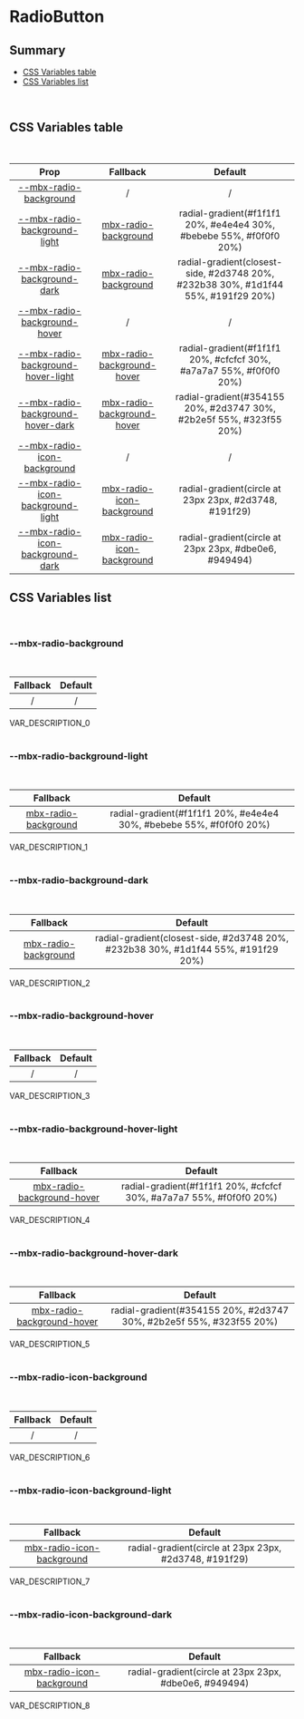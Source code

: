 # RadioButton

## Summary

- [CSS Variables table](#css-variables-table)
- [CSS Variables list](#css-variables-list)

<br>

## CSS Variables table

<br>

| <div style='text-align:center;margin:auto;'>Prop</div>                                                                    | <div style='text-align:center;margin:auto;'>Fallback</div>                                                  | <div style='text-align:center;margin:auto;'>Default</div>                                                                           |
| ------------------------------------------------------------------------------------------------------------------------- | ----------------------------------------------------------------------------------------------------------- | ----------------------------------------------------------------------------------------------------------------------------------- |
| <div style='text-align:center;margin:auto;'>[--mbx-radio-background](#mbx-radio-background)</div>                         | <div style='text-align:center;margin:auto;'>/</div>                                                         | <div style='text-align:center;margin:auto;'>/</div>                                                                                 |
| <div style='text-align:center;margin:auto;'>[--mbx-radio-background-light](#mbx-radio-background-light)</div>             | <div style='text-align:center;margin:auto;'>[mbx-radio-background](#mbx-radio-background)</div>             | <div style='text-align:center;margin:auto;'>radial-gradient(#f1f1f1 20%, #e4e4e4 30%, #bebebe 55%, #f0f0f0 20%)</div>               |
| <div style='text-align:center;margin:auto;'>[--mbx-radio-background-dark](#mbx-radio-background-dark)</div>               | <div style='text-align:center;margin:auto;'>[mbx-radio-background](#mbx-radio-background)</div>             | <div style='text-align:center;margin:auto;'>radial-gradient(closest-side, #2d3748 20%, #232b38 30%, #1d1f44 55%, #191f29 20%)</div> |
| <div style='text-align:center;margin:auto;'>[--mbx-radio-background-hover](#mbx-radio-background-hover)</div>             | <div style='text-align:center;margin:auto;'>/</div>                                                         | <div style='text-align:center;margin:auto;'>/</div>                                                                                 |
| <div style='text-align:center;margin:auto;'>[--mbx-radio-background-hover-light](#mbx-radio-background-hover-light)</div> | <div style='text-align:center;margin:auto;'>[mbx-radio-background-hover](#mbx-radio-background-hover)</div> | <div style='text-align:center;margin:auto;'>radial-gradient(#f1f1f1 20%, #cfcfcf 30%, #a7a7a7 55%, #f0f0f0 20%)</div>               |
| <div style='text-align:center;margin:auto;'>[--mbx-radio-background-hover-dark](#mbx-radio-background-hover-dark)</div>   | <div style='text-align:center;margin:auto;'>[mbx-radio-background-hover](#mbx-radio-background-hover)</div> | <div style='text-align:center;margin:auto;'>radial-gradient(#354155 20%, #2d3747 30%, #2b2e5f 55%, #323f55 20%)</div>               |
| <div style='text-align:center;margin:auto;'>[--mbx-radio-icon-background](#mbx-radio-icon-background)</div>               | <div style='text-align:center;margin:auto;'>/</div>                                                         | <div style='text-align:center;margin:auto;'>/</div>                                                                                 |
| <div style='text-align:center;margin:auto;'>[--mbx-radio-icon-background-light](#mbx-radio-icon-background-light)</div>   | <div style='text-align:center;margin:auto;'>[mbx-radio-icon-background](#mbx-radio-icon-background)</div>   | <div style='text-align:center;margin:auto;'>radial-gradient(circle at 23px 23px, #2d3748, #191f29)</div>                            |
| <div style='text-align:center;margin:auto;'>[--mbx-radio-icon-background-dark](#mbx-radio-icon-background-dark)</div>     | <div style='text-align:center;margin:auto;'>[mbx-radio-icon-background](#mbx-radio-icon-background)</div>   | <div style='text-align:center;margin:auto;'>radial-gradient(circle at 23px 23px, #dbe0e6, #949494)</div>                            |

## CSS Variables list

<br>

### --mbx-radio-background

<br>

| <div style='text-align:center;margin:auto;'>Fallback</div> | <div style='text-align:center;margin:auto;'>Default</div> |
| ---------------------------------------------------------- | --------------------------------------------------------- |
| <div style='text-align:center;margin:auto;'>/</div>        | <div style='text-align:center;margin:auto;'>/</div>       |

VAR_DESCRIPTION_0<br><br>

### --mbx-radio-background-light

<br>

| <div style='text-align:center;margin:auto;'>Fallback</div>                                      | <div style='text-align:center;margin:auto;'>Default</div>                                                             |
| ----------------------------------------------------------------------------------------------- | --------------------------------------------------------------------------------------------------------------------- |
| <div style='text-align:center;margin:auto;'>[mbx-radio-background](#mbx-radio-background)</div> | <div style='text-align:center;margin:auto;'>radial-gradient(#f1f1f1 20%, #e4e4e4 30%, #bebebe 55%, #f0f0f0 20%)</div> |

VAR_DESCRIPTION_1<br><br>

### --mbx-radio-background-dark

<br>

| <div style='text-align:center;margin:auto;'>Fallback</div>                                      | <div style='text-align:center;margin:auto;'>Default</div>                                                                           |
| ----------------------------------------------------------------------------------------------- | ----------------------------------------------------------------------------------------------------------------------------------- |
| <div style='text-align:center;margin:auto;'>[mbx-radio-background](#mbx-radio-background)</div> | <div style='text-align:center;margin:auto;'>radial-gradient(closest-side, #2d3748 20%, #232b38 30%, #1d1f44 55%, #191f29 20%)</div> |

VAR_DESCRIPTION_2<br><br>

### --mbx-radio-background-hover

<br>

| <div style='text-align:center;margin:auto;'>Fallback</div> | <div style='text-align:center;margin:auto;'>Default</div> |
| ---------------------------------------------------------- | --------------------------------------------------------- |
| <div style='text-align:center;margin:auto;'>/</div>        | <div style='text-align:center;margin:auto;'>/</div>       |

VAR_DESCRIPTION_3<br><br>

### --mbx-radio-background-hover-light

<br>

| <div style='text-align:center;margin:auto;'>Fallback</div>                                                  | <div style='text-align:center;margin:auto;'>Default</div>                                                             |
| ----------------------------------------------------------------------------------------------------------- | --------------------------------------------------------------------------------------------------------------------- |
| <div style='text-align:center;margin:auto;'>[mbx-radio-background-hover](#mbx-radio-background-hover)</div> | <div style='text-align:center;margin:auto;'>radial-gradient(#f1f1f1 20%, #cfcfcf 30%, #a7a7a7 55%, #f0f0f0 20%)</div> |

VAR_DESCRIPTION_4<br><br>

### --mbx-radio-background-hover-dark

<br>

| <div style='text-align:center;margin:auto;'>Fallback</div>                                                  | <div style='text-align:center;margin:auto;'>Default</div>                                                             |
| ----------------------------------------------------------------------------------------------------------- | --------------------------------------------------------------------------------------------------------------------- |
| <div style='text-align:center;margin:auto;'>[mbx-radio-background-hover](#mbx-radio-background-hover)</div> | <div style='text-align:center;margin:auto;'>radial-gradient(#354155 20%, #2d3747 30%, #2b2e5f 55%, #323f55 20%)</div> |

VAR_DESCRIPTION_5<br><br>

### --mbx-radio-icon-background

<br>

| <div style='text-align:center;margin:auto;'>Fallback</div> | <div style='text-align:center;margin:auto;'>Default</div> |
| ---------------------------------------------------------- | --------------------------------------------------------- |
| <div style='text-align:center;margin:auto;'>/</div>        | <div style='text-align:center;margin:auto;'>/</div>       |

VAR_DESCRIPTION_6<br><br>

### --mbx-radio-icon-background-light

<br>

| <div style='text-align:center;margin:auto;'>Fallback</div>                                                | <div style='text-align:center;margin:auto;'>Default</div>                                                |
| --------------------------------------------------------------------------------------------------------- | -------------------------------------------------------------------------------------------------------- |
| <div style='text-align:center;margin:auto;'>[mbx-radio-icon-background](#mbx-radio-icon-background)</div> | <div style='text-align:center;margin:auto;'>radial-gradient(circle at 23px 23px, #2d3748, #191f29)</div> |

VAR_DESCRIPTION_7<br><br>

### --mbx-radio-icon-background-dark

<br>

| <div style='text-align:center;margin:auto;'>Fallback</div>                                                | <div style='text-align:center;margin:auto;'>Default</div>                                                |
| --------------------------------------------------------------------------------------------------------- | -------------------------------------------------------------------------------------------------------- |
| <div style='text-align:center;margin:auto;'>[mbx-radio-icon-background](#mbx-radio-icon-background)</div> | <div style='text-align:center;margin:auto;'>radial-gradient(circle at 23px 23px, #dbe0e6, #949494)</div> |

VAR_DESCRIPTION_8<br><br>
